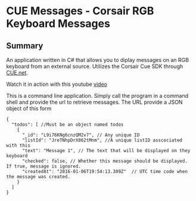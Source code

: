 # CUE Messages - Corsair RGB Keyboard Messages
## Summary
An application written in C# that allows you to diplay messages on an RGB keyboard from an external source.  Utilizes the Corsair Cue SDK through [CUE.net](https://github.com/DarthAffe/CUE.NET).

Watch it in action with this youtube [video](https://www.youtube.com/watch?v=LXlp59RdMIM)


This is a command line application.  Simply call the program in a command shell and provide the url to retrieve messages. The URL provide a JSON object of this form
```
{
  "todos": [ //Must be an object named todos
    {
      "_id": "L9i76KNg6cnzQM2v7", // Any unique ID
      "listId": "JreTNhpDrX862tMnm", //A unique listID asscociated with this
      "text": "Message 1", // The text that will be displayed on they keyboard
      "checked": false, // Whether this message should be displayed.  If true, message is ignored.
      "createdAt": "2016-01-06T19:54:13.309Z"  // UTC time code when the message was created.
    }
  ]
}
```
